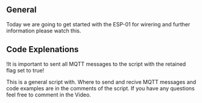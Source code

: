## General

Today we are going to get started with the ESP-01 for wirering and further information please watch this.

## Code Explenations

!It is important to sent all MQTT messages to the script with the retained flag set to true!

This is a general script with. Where to send and recive MQTT messages and code examples are in the comments of the script. If you have any questions feel free to comment in the Video.